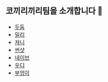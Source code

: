 ## 코끼리끼리팀을 소개합니다 🐘

- [두둠]()
- [밀리](./millie/README.md)
- [져니]()
- [썬샷]()
- [네이브]()
- [우디]()
- [부엉이]()
